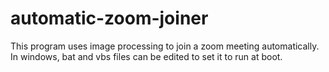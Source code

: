 # automatic-zoom-joiner
This program uses image processing to join a zoom meeting automatically. In windows, bat and vbs files can be edited to set it to run at boot.
